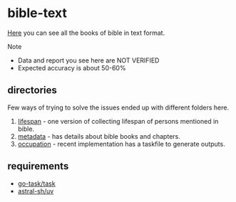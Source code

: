 # bible-text

[Here](./newWorldTranslation/english/2013-release/) you can see all the books of bible in text format.

Note

- Data and report you see here are NOT VERIFIED
- Expected accuracy is about 50-60%

## directories

Few ways of trying to solve the issues ended up with different folders here.

1. [lifespan](./lifespan)     - one version of collecting lifespan of persons mentioned in bible.
2. [metadata](./metadata)     - has details about bible books and chapters.
3. [occupation](./occupation) - recent implementation has a taskfile to generate outputs.

## requirements

- [go-task/task](https://github.com/go-task/task)
- [astral-sh/uv](https://github.com/astral-sh/uv)
